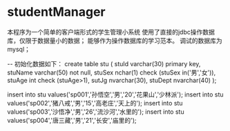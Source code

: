 # studentManager

本程序为一个简单的客户端形式的学生管理小系统
使用了直接的jdbc操作数据库，仅限于数据量小的数据；
能够作为操作数据库的学习范本。
调试的数据库为mysql；



-- 初始化数据如下：
create table stu
(
	stuId varchar(30) primary key,
	stuName varchar(50) not null,
	stuSex nchar(1) check (stuSex in('男','女')), 
	stuAge int check (stuAge>1),
	sutJg nvarchar(30),
	stuDept nvarchar(40)
);

 insert into stu values('sp001','孙悟空','男','20','花果山','少林派');
 insert into stu values('sp002','猪八戒','男','15','高老庄','天上的');
 insert into stu values('sp003','沙悟净','男','26','流沙河','水里的');
 insert into stu values('sp004','唐三藏','男','21','长安','庙里的');
